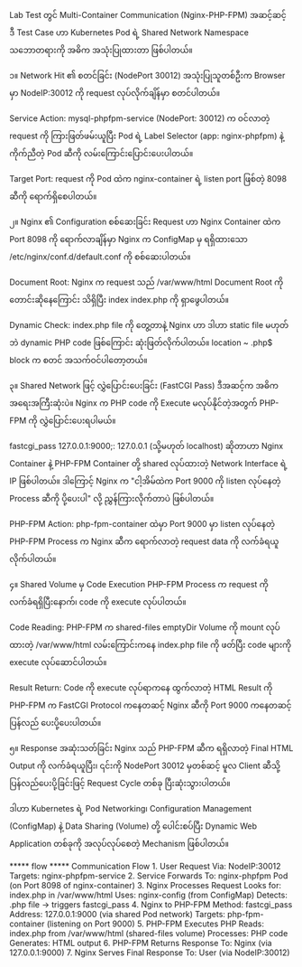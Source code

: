 Lab Test တွင် Multi-Container Communication (Nginx-PHP-FPM) အဆင့်ဆင့်
ဒီ Test Case ဟာ Kubernetes Pod ရဲ့ Shared Network Namespace သဘောတရားကို အဓိက အသုံးပြုထားတာ ဖြစ်ပါတယ်။

၁။ Network Hit ၏ စတင်ခြင်း (NodePort 30012)
အသုံးပြုသူတစ်ဦးက Browser မှာ NodeIP:30012 ကို request လုပ်လိုက်ချိန်မှာ စတင်ပါတယ်။

Service Action: mysql-phpfpm-service (NodePort: 30012) က ဝင်လာတဲ့ request ကို ကြားဖြတ်ဖမ်းယူပြီး Pod ရဲ့ Label Selector (app: nginx-phpfpm) နဲ့ ကိုက်ညီတဲ့ Pod ဆီကို လမ်းကြောင်းပြောင်းပေးပါတယ်။

Target Port: request ကို Pod ထဲက nginx-container ရဲ့ listen port ဖြစ်တဲ့ 8098 ဆီကို ရောက်ရှိစေပါတယ်။

၂။ Nginx ၏ Configuration စစ်ဆေးခြင်း
Request ဟာ Nginx Container ထဲက Port 8098 ကို ရောက်လာချိန်မှာ Nginx က ConfigMap မှ ရရှိထားသော /etc/nginx/conf.d/default.conf ကို စစ်ဆေးပါတယ်။

Document Root: Nginx က request သည် /var/www/html Document Root ကို တောင်းဆိုနေကြောင်း သိရှိပြီး index index.php ကို ရှာဖွေပါတယ်။

Dynamic Check: index.php file ကို တွေ့တာနဲ့ Nginx ဟာ ဒါဟာ static file မဟုတ်ဘဲ dynamic PHP code ဖြစ်ကြောင်း ဆုံးဖြတ်လိုက်ပါတယ်။ location ~ \.php$ block က စတင် အသက်ဝင်ပါတော့တယ်။

၃။ Shared Network ဖြင့် လွှဲပြောင်းပေးခြင်း (FastCGI Pass)
ဒီအဆင့်က အဓိက အရေးအကြီးဆုံးပဲ။ Nginx က PHP code ကို Execute မလုပ်နိုင်တဲ့အတွက် PHP-FPM ကို လွှဲပြောင်းပေးရပါမယ်။

fastcgi_pass 127.0.0.1:9000;: 127.0.0.1 (သို့မဟုတ် localhost) ဆိုတာဟာ Nginx Container နဲ့ PHP-FPM Container တို့ shared လုပ်ထားတဲ့ Network Interface ရဲ့ IP ဖြစ်ပါတယ်။ ဒါကြောင့် Nginx က "ငါ့အိမ်ထဲက Port 9000 ကို listen လုပ်နေတဲ့ Process ဆီကို ပို့ပေးပါ" လို့ ညွှန်ကြားလိုက်တာပဲ ဖြစ်ပါတယ်။

PHP-FPM Action: php-fpm-container ထဲမှာ Port 9000 မှာ listen လုပ်နေတဲ့ PHP-FPM Process က Nginx ဆီက ရောက်လာတဲ့ request data ကို လက်ခံရယူလိုက်ပါတယ်။

၄။ Shared Volume မှ Code Execution
PHP-FPM Process က request ကို လက်ခံရရှိပြီးနောက်၊ code ကို execute လုပ်ပါတယ်။

Code Reading: PHP-FPM က shared-files emptyDir Volume ကို mount လုပ်ထားတဲ့ /var/www/html လမ်းကြောင်းကနေ index.php file ကို ဖတ်ပြီး code များကို execute လုပ်ဆောင်ပါတယ်။

Result Return: Code ကို execute လုပ်ရာကနေ ထွက်လာတဲ့ HTML Result ကို PHP-FPM က FastCGI Protocol ကနေတဆင့် Nginx ဆီကို Port 9000 ကနေတဆင့် ပြန်လည် ပေးပို့ပေးပါတယ်။

၅။ Response အဆုံးသတ်ခြင်း
Nginx သည် PHP-FPM ဆီက ရရှိလာတဲ့ Final HTML Output ကို လက်ခံရယူပြီး၊ ၎င်းကို NodePort 30012 မှတစ်ဆင့် မူလ Client ဆီသို့ ပြန်လည်ပေးပို့ခြင်းဖြင့် Request Cycle တစ်ခု ပြီးဆုံးသွားပါတယ်။

ဒါဟာ Kubernetes ရဲ့ Pod Networking၊ Configuration Management (ConfigMap) နဲ့ Data Sharing (Volume) တို့ ပေါင်းစပ်ပြီး Dynamic Web Application တစ်ခုကို အလုပ်လုပ်စေတဲ့ Mechanism ဖြစ်ပါတယ်။


***** flow *****
Communication Flow
      1. User Request
        Via: NodeIP:30012
        Targets: nginx-phpfpm-service
      2. Service Forwards
        To: nginx-phpfpm Pod (on Port 8098 of nginx-container)
      3. Nginx Processes Request
        Looks for: index.php in /var/www/html
        Uses: nginx-config (from ConfigMap)
        Detects: .php file -> triggers fastcgi_pass
      4. Nginx to PHP-FPM
        Method: fastcgi_pass
        Address: 127.0.0.1:9000 (via shared Pod network)
        Targets: php-fpm-container (listening on Port 9000)
      5. PHP-FPM Executes PHP
        Reads: index.php from /var/www/html (shared-files volume)
        Processes: PHP code
        Generates: HTML output
      6. PHP-FPM Returns Response
        To: Nginx (via 127.0.0.1:9000)
      7. Nginx Serves Final Response
        To: User (via NodeIP:30012)